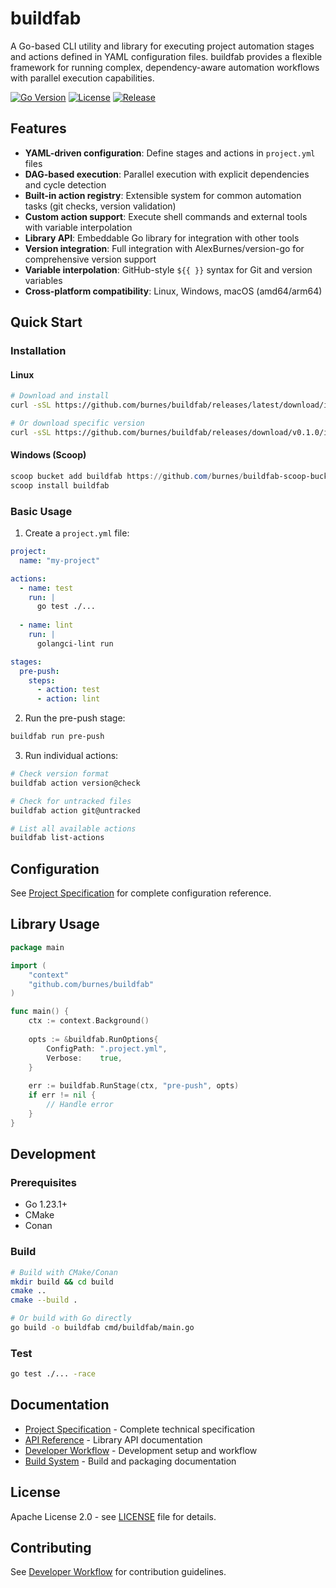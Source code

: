 # buildfab

A Go-based CLI utility and library for executing project automation stages and actions defined in YAML configuration files. buildfab provides a flexible framework for running complex, dependency-aware automation workflows with parallel execution capabilities.

[![Go Version](https://img.shields.io/badge/go-1.23.1-blue.svg)](https://golang.org/)
[![License](https://img.shields.io/badge/license-Apache%202.0-green.svg)](LICENSE)
[![Release](https://img.shields.io/badge/release-v0.1.1-orange.svg)](https://github.com/burnes/buildfab/releases)

## Features

- **YAML-driven configuration**: Define stages and actions in `project.yml` files
- **DAG-based execution**: Parallel execution with explicit dependencies and cycle detection
- **Built-in action registry**: Extensible system for common automation tasks (git checks, version validation)
- **Custom action support**: Execute shell commands and external tools with variable interpolation
- **Library API**: Embeddable Go library for integration with other tools
- **Version integration**: Full integration with AlexBurnes/version-go for comprehensive version support
- **Variable interpolation**: GitHub-style `${{ }}` syntax for Git and version variables
- **Cross-platform compatibility**: Linux, Windows, macOS (amd64/arm64)

## Quick Start

### Installation

#### Linux
```bash
# Download and install
curl -sSL https://github.com/burnes/buildfab/releases/latest/download/install.sh | bash

# Or download specific version
curl -sSL https://github.com/burnes/buildfab/releases/download/v0.1.0/install.sh | bash
```

#### Windows (Scoop)
```powershell
scoop bucket add buildfab https://github.com/burnes/buildfab-scoop-bucket
scoop install buildfab
```

### Basic Usage

1. Create a `project.yml` file:
```yaml
project:
  name: "my-project"

actions:
  - name: test
    run: |
      go test ./...
  
  - name: lint
    run: |
      golangci-lint run

stages:
  pre-push:
    steps:
      - action: test
      - action: lint
```

2. Run the pre-push stage:
```bash
buildfab run pre-push
```

3. Run individual actions:
```bash
# Check version format
buildfab action version@check

# Check for untracked files
buildfab action git@untracked

# List all available actions
buildfab list-actions
```

## Configuration

See [Project Specification](docs/Project-specification.md) for complete configuration reference.

## Library Usage

```go
package main

import (
    "context"
    "github.com/burnes/buildfab"
)

func main() {
    ctx := context.Background()
    
    opts := &buildfab.RunOptions{
        ConfigPath: ".project.yml",
        Verbose:    true,
    }
    
    err := buildfab.RunStage(ctx, "pre-push", opts)
    if err != nil {
        // Handle error
    }
}
```

## Development

### Prerequisites
- Go 1.23.1+
- CMake
- Conan

### Build
```bash
# Build with CMake/Conan
mkdir build && cd build
cmake ..
cmake --build .

# Or build with Go directly
go build -o buildfab cmd/buildfab/main.go
```

### Test
```bash
go test ./... -race
```

## Documentation

- [Project Specification](docs/Project-specification.md) - Complete technical specification
- [API Reference](docs/Library.md) - Library API documentation
- [Developer Workflow](docs/Developer-workflow.md) - Development setup and workflow
- [Build System](docs/Build.md) - Build and packaging documentation

## License

Apache License 2.0 - see [LICENSE](LICENSE) file for details.

## Contributing

See [Developer Workflow](docs/Developer-workflow.md) for contribution guidelines.
